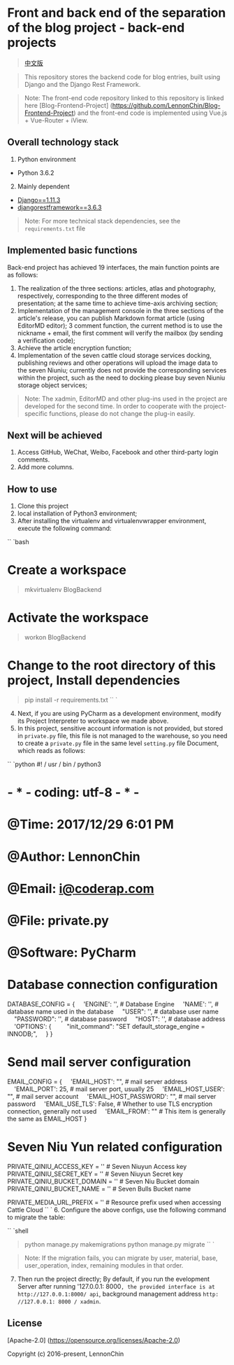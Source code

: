 # Front and back end of the separation of the blog project - back-end projects

> [中文版](https://Github.Com/LennonChin/BlogBackendProject/blob/master/README_zh-cn.Md)

> This repository stores the backend code for blog entries, built using Django and the Django Rest Framework.

> Note: The front-end code repository linked to this repository is linked here [Blog-Frontend-Project] (https://github.com/LennonChin/Blog-Frontend-Project) and the front-end code is implemented using Vue.js + Vue-Router + iView.

## Overall technology stack

1. Python environment

- Python 3.6.2

2. Mainly dependent

- [Django==1.11.3](https://github.com/django/django)
- [djangorestframework==3.6.3](https://github.com/encode/django-rest-framework)

> Note: For more technical stack dependencies, see the `requirements.txt` file

## Implemented basic functions

Back-end project has achieved 19 interfaces, the main function points are as follows:

1. The realization of the three sections: articles, atlas and photography, respectively, corresponding to the three different modes of presentation; at the same time to achieve time-axis archiving section;
2. Implementation of the management console in the three sections of the article's release, you can publish Markdown format article (using EditorMD editor);
3 comment function, the current method is to use the nickname + email, the first comment will verify the mailbox (by sending a verification code);
4. Achieve the article encryption function;
5. Implementation of the seven cattle cloud storage services docking, publishing reviews and other operations will upload the image data to the seven Niuniu; currently does not provide the corresponding services within the project, such as the need to docking please buy seven Niuniu storage object services;

> Note: The xadmin, EditorMD and other plug-ins used in the project are developed for the second time. In order to cooperate with the project-specific functions, please do not change the plug-in easily.

## Next will be achieved

1. Access GitHub, WeChat, Weibo, Facebook and other third-party login comments.
2. Add more columns.

## How to use

1. Clone this project
2. local installation of Python3 environment;
3. After installing the virtualenv and virtualenvwrapper environment, execute the following command:

`` `bash
# Create a workspace
> mkvirtualenv BlogBackend
# Activate the workspace
> workon BlogBackend
# Change to the root directory of this project, Install dependencies
> pip install -r requirements.txt
`` `

4. Next, if you are using PyCharm as a development environment, modify its Project Interpreter to workspace we made above.
5. In this project, sensitive account information is not provided, but stored in `private.py` file, this file is not managed to the warehouse, so you need to create a `private.py` file in the same level `setting.py` file Document, which reads as follows:

`` `python
#! / usr / bin / python3
# - * - coding: utf-8 - * -
# @Time: 2017/12/29 6:01 PM
# @Author: LennonChin
# @Email: i@coderap.com
# @File: private.py
# @Software: PyCharm

# Database connection configuration
DATABASE_CONFIG = {
    'ENGINE': '', # Database Engine
    'NAME': '', # database name used in the database
    "USER": '', # database user name
    "PASSWORD": '', # database password
    "HOST": '', # database address
    'OPTIONS': {
        "init_command": "SET default_storage_engine = INNODB;",
    }
}

# Send mail server configuration
EMAIL_CONFIG = {
    'EMAIL_HOST': "", # mail server address
    'EMAIL_PORT': 25, # mail server port, usually 25
    'EMAIL_HOST_USER': "", # mail server account
    'EMAIL_HOST_PASSWORD': "", # mail server password
    'EMAIL_USE_TLS': False, # Whether to use TLS encryption connection, generally not used
    'EMAIL_FROM': "" # This item is generally the same as EMAIL_HOST
}

# Seven Niu Yun related configuration
PRIVATE_QINIU_ACCESS_KEY = '' # Seven Niuyun Access key
PRIVATE_QINIU_SECRET_KEY = '' # Seven Niuyun Secret key
PRIVATE_QINIU_BUCKET_DOMAIN = '' # Seven Niu Bucket domain
PRIVATE_QINIU_BUCKET_NAME = '' # Seven Bulls Bucket name

PRIVATE_MEDIA_URL_PREFIX = '' # Resource prefix used when accessing Cattle Cloud
`` `
6. Configure the above configs, use the following command to migrate the table:

`` `shell
> python manage.py makemigrations
> python manage.py migrate
`` `

> Note: If the migration fails, you can migrate by user, material, base, user_operation, index, remaining modules in that order.

7. Then run the project directly; By default, if you run the evelopment Server after running '127.0.0.1: 8000`, the provided interface is at http://127.0.0.1:8000/ api`, background management address `http: //127.0.0.1: 8000 / xadmin`.

## License

[Apache-2.0] (https://opensource.org/licenses/Apache-2.0)

Copyright (c) 2016-present, LennonChin